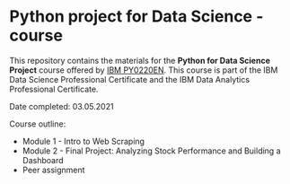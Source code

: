 # Python project for Data Science - course

This repository contains the materials for the **Python for Data Science Project** course offered by [IBM PY0220EN](https://www.edx.org/course/python-project-for-data-science). This course is part of the IBM Data Science Professional Certificate and the IBM Data Analytics Professional Certificate.

Date completed: 03.05.2021

Course outline:
- Module 1 - Intro to Web Scraping
- Module 2 - Final Project: Analyzing Stock Performance and Building a Dashboard
- Peer assignment
